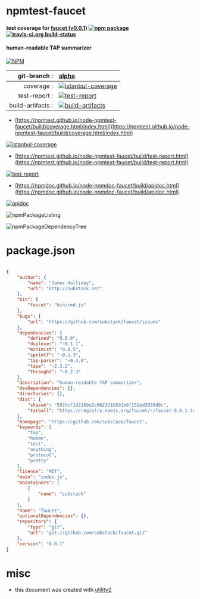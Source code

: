 # npmtest-faucet

#### test coverage for  [faucet (v0.0.1)](https://github.com/substack/faucet)  [![npm package](https://img.shields.io/npm/v/npmtest-faucet.svg?style=flat-square)](https://www.npmjs.org/package/npmtest-faucet) [![travis-ci.org build-status](https://api.travis-ci.org/npmtest/node-npmtest-faucet.svg)](https://travis-ci.org/npmtest/node-npmtest-faucet)

#### human-readable TAP summarizer

[![NPM](https://nodei.co/npm/faucet.png?downloads=true&downloadRank=true&stars=true)](https://www.npmjs.com/package/faucet)

| git-branch : | [alpha](https://github.com/npmtest/node-npmtest-faucet/tree/alpha)|
|--:|:--|
| coverage : | [![istanbul-coverage](https://npmtest.github.io/node-npmtest-faucet/build/coverage.badge.svg)](https://npmtest.github.io/node-npmtest-faucet/build/coverage.html/index.html)|
| test-report : | [![test-report](https://npmtest.github.io/node-npmtest-faucet/build/test-report.badge.svg)](https://npmtest.github.io/node-npmtest-faucet/build/test-report.html)|
| build-artifacts : | [![build-artifacts](https://npmtest.github.io/node-npmtest-faucet/glyphicons_144_folder_open.png)](https://github.com/npmtest/node-npmtest-faucet/tree/gh-pages/build)|

- [https://npmtest.github.io/node-npmtest-faucet/build/coverage.html/index.html](https://npmtest.github.io/node-npmtest-faucet/build/coverage.html/index.html)

[![istanbul-coverage](https://npmtest.github.io/node-npmtest-faucet/build/screenCapture.buildCi.browser.%252Ftmp%252Fbuild%252Fcoverage.lib.html.png)](https://npmtest.github.io/node-npmtest-faucet/build/coverage.html/index.html)

- [https://npmtest.github.io/node-npmtest-faucet/build/test-report.html](https://npmtest.github.io/node-npmtest-faucet/build/test-report.html)

[![test-report](https://npmtest.github.io/node-npmtest-faucet/build/screenCapture.buildCi.browser.%252Ftmp%252Fbuild%252Ftest-report.html.png)](https://npmtest.github.io/node-npmtest-faucet/build/test-report.html)

- [https://npmdoc.github.io/node-npmdoc-faucet/build/apidoc.html](https://npmdoc.github.io/node-npmdoc-faucet/build/apidoc.html)

[![apidoc](https://npmdoc.github.io/node-npmdoc-faucet/build/screenCapture.buildCi.browser.%252Ftmp%252Fbuild%252Fapidoc.html.png)](https://npmdoc.github.io/node-npmdoc-faucet/build/apidoc.html)

![npmPackageListing](https://npmtest.github.io/node-npmtest-faucet/build/screenCapture.npmPackageListing.svg)

![npmPackageDependencyTree](https://npmtest.github.io/node-npmtest-faucet/build/screenCapture.npmPackageDependencyTree.svg)



# package.json

```json

{
    "author": {
        "name": "James Halliday",
        "url": "http://substack.net"
    },
    "bin": {
        "faucet": "bin/cmd.js"
    },
    "bugs": {
        "url": "https://github.com/substack/faucet/issues"
    },
    "dependencies": {
        "defined": "0.0.0",
        "duplexer": "~0.1.1",
        "minimist": "0.0.5",
        "sprintf": "~0.1.3",
        "tap-parser": "~0.4.0",
        "tape": "~2.3.2",
        "through2": "~0.2.3"
    },
    "description": "human-readable TAP summarizer",
    "devDependencies": {},
    "directories": {},
    "dist": {
        "shasum": "597dcf1d2189a2c062321b591e8f151ed2039d9c",
        "tarball": "https://registry.npmjs.org/faucet/-/faucet-0.0.1.tgz"
    },
    "homepage": "https://github.com/substack/faucet",
    "keywords": [
        "tap",
        "human",
        "test",
        "anything",
        "protocol",
        "pretty"
    ],
    "license": "MIT",
    "main": "index.js",
    "maintainers": [
        {
            "name": "substack"
        }
    ],
    "name": "faucet",
    "optionalDependencies": {},
    "repository": {
        "type": "git",
        "url": "git://github.com/substack/faucet.git"
    },
    "version": "0.0.1"
}
```



# misc
- this document was created with [utility2](https://github.com/kaizhu256/node-utility2)
